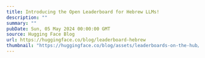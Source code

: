 ```yaml
---
title: Introducing the Open Leaderboard for Hebrew LLMs!
description: ""
summary: ""
pubDate: Sun, 05 May 2024 00:00:00 GMT
source: Hugging Face Blog
url: https://huggingface.co/blog/leaderboard-hebrew
thumbnail: "https://huggingface.co/blog/assets/leaderboards-on-the-hub/thumbnail_hebrew.png"
---
```


